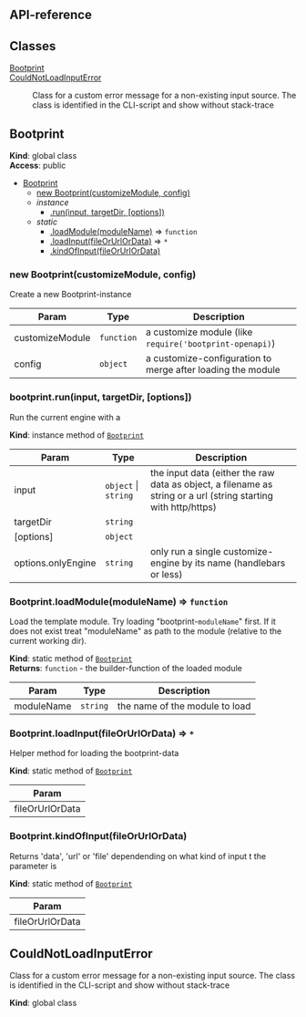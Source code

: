## API-reference

## Classes

<dl>
<dt><a href="#Bootprint">Bootprint</a></dt>
<dd></dd>
<dt><a href="#CouldNotLoadInputError">CouldNotLoadInputError</a></dt>
<dd><p>Class for a custom error message for a non-existing input source.
The class is identified in the CLI-script and show without stack-trace</p>
</dd>
</dl>

<a name="Bootprint"></a>

## Bootprint
**Kind**: global class  
**Access**: public  

* [Bootprint](#Bootprint)
    * [new Bootprint(customizeModule, config)](#new_Bootprint_new)
    * _instance_
        * [.run(input, targetDir, [options])](#Bootprint+run)
    * _static_
        * [.loadModule(moduleName)](#Bootprint.loadModule) ⇒ <code>function</code>
        * [.loadInput(fileOrUrlOrData)](#Bootprint.loadInput) ⇒ <code>\*</code>
        * [.kindOfInput(fileOrUrlOrData)](#Bootprint.kindOfInput)

<a name="new_Bootprint_new"></a>

### new Bootprint(customizeModule, config)
Create a new Bootprint-instance


| Param | Type | Description |
| --- | --- | --- |
| customizeModule | <code>function</code> | a customize module (like `require('bootprint-openapi)`) |
| config | <code>object</code> | a customize-configuration to merge after loading the module |

<a name="Bootprint+run"></a>

### bootprint.run(input, targetDir, [options])
Run the current engine with a

**Kind**: instance method of [<code>Bootprint</code>](#Bootprint)  

| Param | Type | Description |
| --- | --- | --- |
| input | <code>object</code> \| <code>string</code> | the input data (either the raw data as object, a filename as string or a url (string  starting with http/https) |
| targetDir | <code>string</code> |  |
| [options] | <code>object</code> |  |
| options.onlyEngine | <code>string</code> | only run a single customize-engine by its name (handlebars or less) |

<a name="Bootprint.loadModule"></a>

### Bootprint.loadModule(moduleName) ⇒ <code>function</code>
Load the template module. Try loading "bootprint-`moduleName`" first. If it does not exist
treat "moduleName" as path to the module (relative to the current working dir).

**Kind**: static method of [<code>Bootprint</code>](#Bootprint)  
**Returns**: <code>function</code> - the builder-function of the loaded module  

| Param | Type | Description |
| --- | --- | --- |
| moduleName | <code>string</code> | the name of the module to load |

<a name="Bootprint.loadInput"></a>

### Bootprint.loadInput(fileOrUrlOrData) ⇒ <code>\*</code>
Helper method for loading the bootprint-data

**Kind**: static method of [<code>Bootprint</code>](#Bootprint)  

| Param |
| --- |
| fileOrUrlOrData | 

<a name="Bootprint.kindOfInput"></a>

### Bootprint.kindOfInput(fileOrUrlOrData)
Returns 'data', 'url' or 'file' dependending on what kind of input t
the parameter is

**Kind**: static method of [<code>Bootprint</code>](#Bootprint)  

| Param |
| --- |
| fileOrUrlOrData | 

<a name="CouldNotLoadInputError"></a>

## CouldNotLoadInputError
Class for a custom error message for a non-existing input source.
The class is identified in the CLI-script and show without stack-trace

**Kind**: global class  

